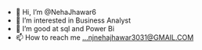 - 👋 Hi, I’m @NehaJhawar6
- 👀 I’m interested in Business Analyst
- 🌱 I’m good at sql and Power Bi
- 📫 How to reach me ...njnehajhawar3031@GMAIL.COM
  

<!---
NehaJhawar6/NehaJhawar6 is a ✨ special ✨ repository because its `README.md` (this file) appears on your GitHub profile.
You can click the Preview link to take a look at your changes.
--->
